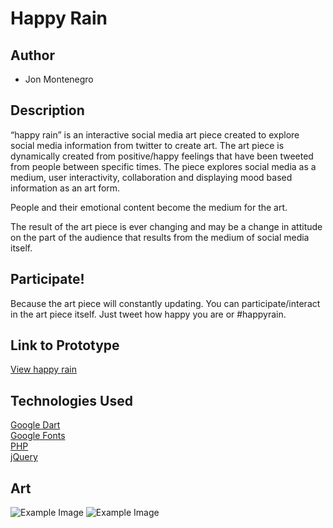 # Happy Rain

## Author
- Jon Montenegro

## Description
“happy rain” is an interactive social media art piece created to explore social media information from twitter to create art. The art piece is dynamically created from positive/happy feelings that have been tweeted from people between specific times. The piece explores social media as a medium, user interactivity, collaboration and displaying mood based information as an art form.

People and their emotional content become the medium for the art.

The result of the art piece is ever changing and may be a change in attitude on the part of the audience that results from the medium of social media itself.

## Participate!
Because the art piece will constantly updating. You can participate/interact in the art piece itself.
Just tweet how happy you are or #happyrain.

## Link to Prototype
<!-- NOTE: If your project lives online you can add one or more links here. Make sure you have a stable version of your project running before linking it. -->

[View happy rain](http://jonmontenegro.com/Google-DevArt/happy-rain "Google DevArt - happy rain")

<!-- NOTE: Wrap your code blocks or any code citation by using ``` like the example below.
```
function test() {
   console.log("Printing a test");
}
```
Links to External Libraries
NOTE: You can also use this space to link to external libraries or Github repositories you used on your project.
 -->
## Technologies Used
[Google Dart](https://www.dartlang.org/ "Google Dart")<br />
[Google Fonts](https://www.google.com/fonts "Google Fonts")<br />
[PHP](http://php.net/ "php")<br />
[jQuery](http://jquery.com/ "jquery")<br />



## Art
![Example Image](http://jonmontenegro.com/Google-DevArt/happy-rain/cover.jpg "happy rain")
![Example Image](http://jonmontenegro.com/Google-DevArt/happy-rain/demo.jpg "proposal")





<!-- https://www.youtube.com/watch?v=30yGOxJJ2PQ -->
